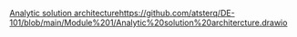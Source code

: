 [Analytic solution architecture](https://github.com/atsterq/DE-101/blob/main/Module%201/Analytic%20solution%20architercture.drawio)https://github.com/atsterq/DE-101/blob/main/Module%201/Analytic%20solution%20architercture.drawio
